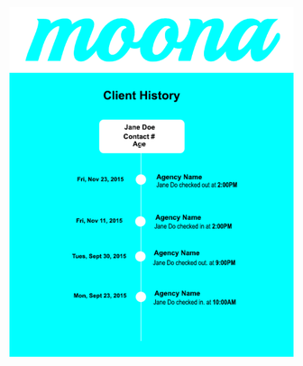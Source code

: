 <div align='center'>
  <img src='app/public/images/moona-logo.png' />
  <img src='app/public/images/mock-viewhist.png' />
</div>